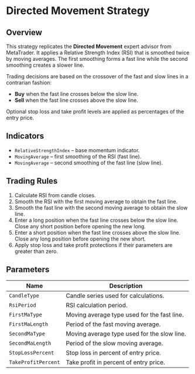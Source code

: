 # Directed Movement Strategy

## Overview

This strategy replicates the **Directed Movement** expert advisor from MetaTrader. It applies a Relative Strength Index (RSI) that is smoothed twice by moving averages. The first smoothing forms a fast line while the second smoothing creates a slower line.

Trading decisions are based on the crossover of the fast and slow lines in a contrarian fashion:

- **Buy** when the fast line crosses below the slow line.
- **Sell** when the fast line crosses above the slow line.

Optional stop loss and take profit levels are applied as percentages of the entry price.

## Indicators

- `RelativeStrengthIndex` – base momentum indicator.
- `MovingAverage` – first smoothing of the RSI (fast line).
- `MovingAverage` – second smoothing of the fast line (slow line).

## Trading Rules

1. Calculate RSI from candle closes.
2. Smooth the RSI with the first moving average to obtain the fast line.
3. Smooth the fast line with the second moving average to obtain the slow line.
4. Enter a long position when the fast line crosses below the slow line. Close any short position before opening the new long.
5. Enter a short position when the fast line crosses above the slow line. Close any long position before opening the new short.
6. Apply stop loss and take profit protections if their parameters are greater than zero.

## Parameters

| Name | Description |
|------|-------------|
| `CandleType` | Candle series used for calculations. |
| `RsiPeriod` | RSI calculation period. |
| `FirstMaType` | Moving average type used for the fast line. |
| `FirstMaLength` | Period of the fast moving average. |
| `SecondMaType` | Moving average type used for the slow line. |
| `SecondMaLength` | Period of the slow moving average. |
| `StopLossPercent` | Stop loss in percent of entry price. |
| `TakeProfitPercent` | Take profit in percent of entry price. |

